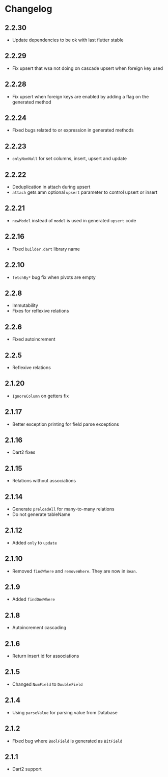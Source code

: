 # Changelog

## 2.2.30

+ Update dependencies to be ok with last flutter stable

## 2.2.29

+ Fix upsert that wsa not doing on cascade upsert when foreign key used

## 2.2.28

+ Fix upsert when foreign keys are enabled by adding a flag on the generated method

## 2.2.24

+ Fixed bugs related to or expression in generated methods

## 2.2.23

+ `onlyNonNull` for set columns, insert, upsert and update

## 2.2.22

+ Deduplication in attach during upsert
+ `attach` gets amn optional `upsert` parameter to control upsert or insert

## 2.2.21

+ `newModel` instead of `model` is used in generated `upsert` code

## 2.2.16

+ Fixed `builder.dart` library name

## 2.2.10

+ `fetchBy*` bug fix when pivots are empty

## 2.2.8

+ Immutability
+ Fixes for reflexive relations

## 2.2.6

+ Fixed autoincrement

## 2.2.5

+ Reflexive relations

## 2.1.20

+ `IgnoreColumn` on getters fix

## 2.1.17

+ Better exception printing for field parse exceptions

## 2.1.16

+ Dart2 fixes

## 2.1.15

+ Relations without associations

## 2.1.14

+ Generate `preloadAll` for many-to-many relations
+ Do not generate tableName

## 2.1.12

+ Added `only` to `update`

## 2.1.10

+ Removed `findWhere` and `removeWhere`. They are now in `Bean`.

## 2.1.9

+ Added `findOneWhere`

## 2.1.8

+ Autoincrement cascading

## 2.1.6

+ Return insert id for associations

## 2.1.5

+ Changed `NumField` to `DoubleField`

## 2.1.4

+ Using `parseValue` for parsing value from Database

## 2.1.2

+ Fixed bug where `BoolField` is generated as `BitField`

## 2.1.1

+ Dart2 support
